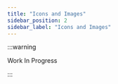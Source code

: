 ```yaml
---
title: "Icons and Images"
sidebar_position: 2
sidebar_label: "Icons and Images"
---
```


:::warning

Work In Progress

:::